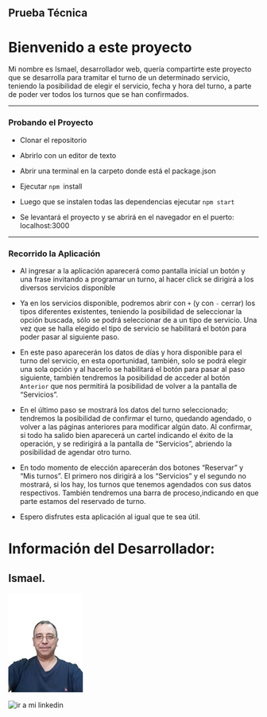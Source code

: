 
## Prueba Técnica

# Bienvenido a este proyecto

Mi nombre es Ismael, desarrollador web, quería compartirte este proyecto que se desarrolla para tramitar el turno de un determinado servicio, teniendo la posibilidad de elegir el servicio, fecha y hora del turno, a parte de poder ver todos los turnos que se han confirmados.

---
### Probando el Proyecto

 * Clonar el repositorio
 * Abrirlo con un editor de texto
 * Abrir una terminal en la carpeto donde está el package.json

 * Ejecutar `npm `install
 * Luego que se instalen todas las dependencias ejecutar `npm start` 
 * Se levantará el proyecto y se abrirá en el navegador en el puerto: localhost:3000
 ---

### Recorrido la Aplicación

* Al ingresar a la aplicación aparecerá como pantalla inicial un botón y una frase invitando a programar un turno, al hacer click se dirigirá a los diversos servicios disponible

* Ya en los servicios disponible, podremos abrir con `+` (y con `-` cerrar) los tipos diferentes existentes, teniendo la posibilidad de seleccionar la opción buscada, sólo se podrá seleccionar de a un tipo de servicio. Una vez que se halla elegido el tipo de servicio se habilitará el botón para poder pasar al siguiente paso.

* En este paso aparecerán los datos de días y hora disponible para el turno del servicio, en esta oportunidad, también, solo se podrá elegir una sola opción y al hacerlo se habilitará el botón para pasar al paso siguiente, también tendremos la posibilidad de acceder al botón `Anterior` que nos permitirá la posibilidad de volver a la pantalla de “Servicios”.

* En el último paso se mostrará los datos del turno seleccionado; tendremos la posibilidad de confirmar el turno, quedando agendado, o volver a las páginas anteriores para modificar algún dato. Al confirmar, si todo ha salido bien aparecerá un cartel indicando el éxito de la operación, y se redirigirá a la pantalla de “Servicios”, abriendo la posibilidad de agendar otro turno.

* En todo momento de elección aparecerán dos botones “Reservar” y “Mis turnos”. El primero nos dirigirá a los “Servicios” y el segundo no mostrará, si los hay, los turnos que tenemos agendados con sus datos respectivos. También tendremos una barra de proceso,indicando en que parte estamos del reservado de turno.

* Espero disfrutes esta aplicación al igual que te sea útil.

# Información del Desarrollador:

## Ismael.

![*](/public/fotoReadme.jpg)

![ir a mi linkedin](https://www.linkedin.com/in/ismael-diaz-3b440b27a)
